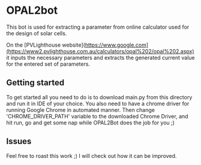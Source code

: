# OPAL2bot
This bot is used for extracting a parameter from online calculator used for the design of solar cells.

On the [PVLighthouse website](https://www.google.com](https://www2.pvlighthouse.com.au/calculators/opal%202/opal%202.aspx) it inputs the necessary parameters and extracts the generated current value for the entered set of parameters.

## Getting started
To get started all you need to do is to download main.py from this directory and run it in IDE of your choice.
You also need to have a chrome driver for running Google Chrome in automated manner. Then change 'CHROME_DRIVER_PATH' variable to the downloaded Chrome Driver, and hit run, go and get some nap while OPAL2Bot does the job for you ;)

## Issues
Feel free to roast this work ;) I will check out how it can be improved.
